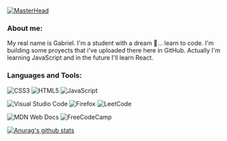 
<!--
**GGmipana/GGmipana** is a ✨ _special_ ✨ repository because its `README.md` (this file) appears on your GitHub profile.
-->

[![MasterHead](https://images.hdqwalls.com/download/women-pixel-art-4k-98-1366x768.jpg)](https://github.com/GGmipana)

<h3>About me:</h3>
<p>My real name is Gabriel. I'm a student with a dream 🌌... learn to code. I'm building some proyects that i've uploaded there here in GitHub.
   Actually I'm learning JavaScript and in the future I'll learn React. 
</p>

<h3 align="left">Languages and Tools:</h3>

![CSS3](https://img.shields.io/badge/css3-%231572B6.svg?style=for-the-badge&logo=css3&logoColor=white)
![HTML5](https://img.shields.io/badge/html5-%23E34F26.svg?style=for-the-badge&logo=html5&logoColor=white)
![JavaScript](https://img.shields.io/badge/javascript-%23323330.svg?style=for-the-badge&logo=javascript&logoColor=%23F7DF1E) 


![Visual Studio Code](https://img.shields.io/badge/Visual%20Studio%20Code-0078d7.svg?style=for-the-badge&logo=visual-studio-code&logoColor=white)
![Firefox](https://img.shields.io/badge/Firefox-FF7139?style=for-the-badge&logo=Firefox-Browser&logoColor=white) ![LeetCode](https://img.shields.io/badge/LeetCode-000000?style=for-the-badge&logo=LeetCode&logoColor=#d16c06)


![MDN Web Docs](https://img.shields.io/badge/MDN_Web_Docs-black?style=for-the-badge&logo=mdnwebdocs&logoColor=white)
![FreeCodeCamp](https://img.shields.io/badge/Freecodecamp-%23123.svg?&style=for-the-badge&logo=freecodecamp&logoColor=green)


[![Anurag's github stats](https://github-readme-stats.vercel.app/api?username=GGmipana)](https://github.com/anuraghazra/github-readme-stats)


















